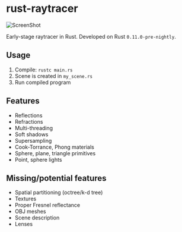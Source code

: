rust-raytracer
==============

![ScreenShot](https://raw.githubusercontent.com/gyng/rust-raytracer/master/docs/sample_render.png)

Early-stage raytracer in Rust. Developed on Rust `0.11.0-pre-nightly`.

## Usage

1. Compile: `rustc main.rs`
2. Scene is created in `my_scene.rs`
3. Run compiled program

## Features

* Reflections
* Refractions
* Multi-threading
* Soft shadows
* Supersampling
* Cook-Torrance, Phong materials
* Sphere, plane, triangle primitives
* Point, sphere lights

## Missing/potential features

* Spatial partitioning (octree/k-d tree)
* Textures
* Proper Fresnel reflectance
* OBJ meshes
* Scene description
* Lenses
